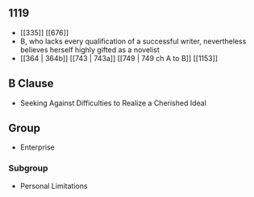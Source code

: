 ## 1119
- [[335]] [[676]] 
- B, who lacks every qualification of a successful writer, nevertheless believes herself highly gifted as a novelist
- [[364 | 364b]] [[743 | 743a]] [[749 | 749 ch A to B]] [[1153]] 

## B Clause
- Seeking Against Difficulties to Realize a Cherished Ideal

## Group
- Enterprise

### Subgroup
- Personal Limitations

